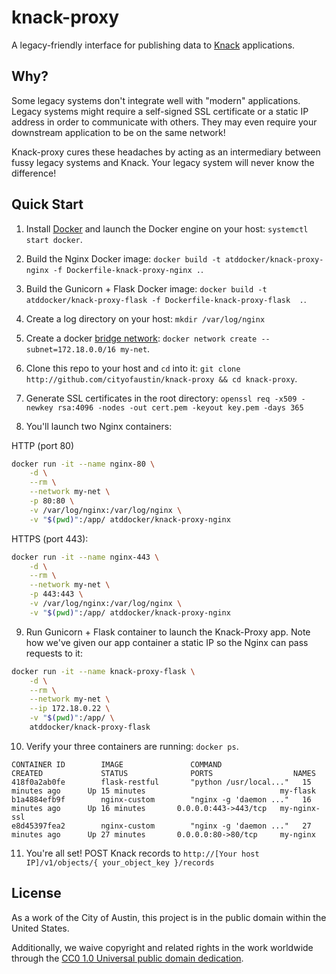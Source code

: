 #  knack-proxy

A legacy-friendly interface for publishing data to [Knack](http://knack.com) applications.

## Why?

Some legacy systems don't integrate well with "modern" applications. Legacy systems might require a self-signed SSL certificate or a static IP address in order to communicate with others. They may even require your downstream application to be on the same network!

Knack-proxy cures these headaches by acting as an intermediary between fussy legacy systems and Knack. Your legacy system will never know the difference!

##  Quick Start

1. Install [Docker](https://docs.docker.com/) and launch the Docker engine on your host: `systemctl start docker`.

2. Build the Nginx Docker image: `docker build -t atddocker/knack-proxy-nginx -f Dockerfile-knack-proxy-nginx .`.

3. Build the Gunicorn + Flask Docker image: `docker build -t atddocker/knack-proxy-flask -f Dockerfile-knack-proxy-flask  .`.

4. Create a log directory on your host: `mkdir /var/log/nginx`

5. Create a docker [bridge network](https://docs.docker.com/network/network-tutorial-standalone/): `docker network create --subnet=172.18.0.0/16 my-net`.

6. Clone this repo to your host and `cd` into it: `git clone http://github.com/cityofaustin/knack-proxy && cd knack-proxy`.

7. Generate SSL certificates in the root directory:  `openssl req -x509 -newkey rsa:4096 -nodes -out cert.pem -keyout key.pem -days 365`

8. You'll launch two Nginx containers:

HTTP (port 80)
```bash
docker run -it --name nginx-80 \
    -d \
    --rm \
    --network my-net \
    -p 80:80 \
    -v /var/log/nginx:/var/log/nginx \
    -v "$(pwd)":/app/ atddocker/knack-proxy-nginx
```

HTTPS (port 443):
```bash
docker run -it --name nginx-443 \
    -d \
    --rm \
    --network my-net \
    -p 443:443 \
    -v /var/log/nginx:/var/log/nginx \
    -v "$(pwd)":/app/ atddocker/knack-proxy-nginx
```

9. Run Gunicorn + Flask container to launch the Knack-Proxy app. Note how we've given our app container a static IP so the Nginx can pass requests to it:

```bash
docker run -it --name knack-proxy-flask \
    -d \
    --rm \
    --network my-net \
    --ip 172.18.0.22 \
    -v "$(pwd)":/app/ \
    atddocker/knack-proxy-flask
```

10. Verify your three containers are running: `docker ps`.

```
CONTAINER ID        IMAGE               COMMAND                  CREATED             STATUS              PORTS                  NAMES
418f0a2ab0fe        flask-restful       "python /usr/local..."   15 minutes ago      Up 15 minutes                              my-flask
b1a4884efb9f        nginx-custom        "nginx -g 'daemon ..."   16 minutes ago      Up 16 minutes       0.0.0.0:443->443/tcp   my-nginx-ssl
e8d45397fea2        nginx-custom        "nginx -g 'daemon ..."   27 minutes ago      Up 27 minutes       0.0.0.0:80->80/tcp     my-nginx
```

11. You're all set! POST Knack records to `http://[Your host IP]/v1/objects/{ your_object_key }/records`

## License

As a work of the City of Austin, this project is in the public domain within the United States.

Additionally, we waive copyright and related rights in the work worldwide through the [CC0 1.0 Universal public domain dedication](https://creativecommons.org/publicdomain/zero/1.0/).
